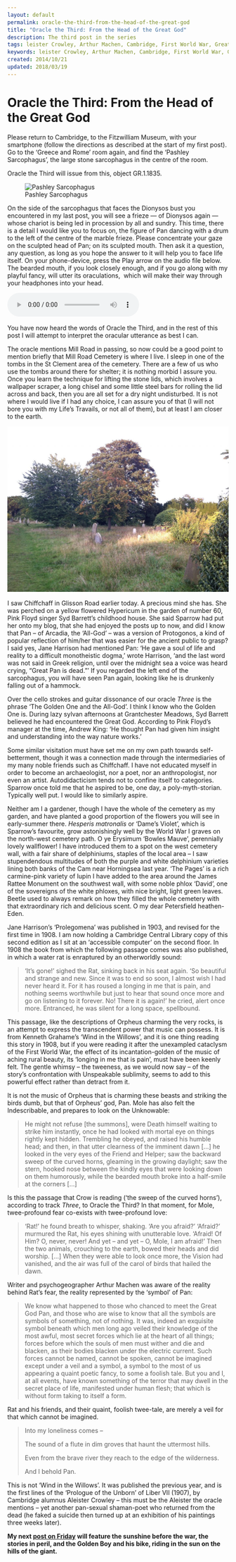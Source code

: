 ```yaml
---
layout: default
permalink: oracle-the-third-from-the-head-of-the-great-god
title: "Oracle the Third: From the Head of the Great God"
description: The third post in the series
tags: leister Crowley, Arthur Machen, Cambridge, First World War, Great God Pan, Great War, Jane Ellen Harrison, Kenneth Grahame, Mill Road Cemetery, music, Pink Floyd, psychogeography, shamanism, Syd Barrett, Wind in the Willows
keywords: leister Crowley, Arthur Machen, Cambridge, First World War, Great God Pan, Great War, Jane Ellen Harrison, Kenneth Grahame, Mill Road Cemetery, music, Pink Floyd, psychogeography, shamanism, Syd Barrett, Wind in the Willows
created: 2014/10/21
updated: 2018/03/19
---
```


Oracle the Third: From the Head of the Great God
================================================

Please return to Cambridge, to the Fitzwilliam Museum, with your smartphone (follow the directions as described at the start of my first post). Go to the ‘Greece and Rome’ room again, and find the ‘Pashley Sarcophagus’, the large stone sarcophagus in the centre of the room.

Oracle the Third will issue from this, object GR.1.1835.

<div class="text-center my-3">
    <figure class="figure">
        <img src="https://data.fitzmuseum.cam.ac.uk/imagestore/ant/ant47/GR_1_1835_1_200807_adn21_dc2.jpg"
        alt="Pashley Sarcophagus" class="img-fluid" />
        <figcaption class="figure-caption text-info">Pashley Sarcophagus</figcaption>
    </figure>
</div>


On the side of the sarcophagus that faces the Dionysos bust you encountered in my last post, you will see a frieze — of
Dionysos again — whose chariot is being led in procession by all and sundry. This time, there is a detail I would like
you to focus on, the figure of Pan dancing with a drum to the left of the centre of the marble frieze. Please concentrate
your gaze on the sculpted head of Pan; on its sculpted mouth. Then ask it a question, any question, as long as you hope
the answer to it will help you to face life itself. On your phone-device, press the Play arrow on the audio file below.
The bearded mouth, if you look closely enough, and if you go along with my playful fancy, will utter its oraculations, 
which will make their way through your headphones into your head.


<audio controls="controls">
    <source type="audio/mpeg" src="uploads/2017/07/Three.mp3" />
        [uploads/2017/07/Three.mp3](uploads/2017/07/Three.mp3)
</audio>

You have now heard the words of Oracle the Third, and in the rest of this post I will attempt to interpret the oracular
utterance as best I can.

The oracle mentions Mill Road in passing, so now could be a good point to mention briefly that Mill Road Cemetery is
where I live. I sleep in one of the tombs in the St Clement area of the cemetery. There are a few of us who use the tombs
around there for shelter; it is nothing morbid I assure you. Once you learn the technique for lifting the stone lids, which
involves a wallpaper scraper, a long chisel and some little steel bars for rolling the lid across and back, then you are
all set for a dry night undisturbed. It is not where I would live if I had any choice, I can assure you of that (I will
not bore you with my Life’s Travails, or not all of them), but at least I am closer to the earth.


[![](uploads/2018/03/IMG_0568-1024x765.jpg)](uploads/2018/03/IMG_0568.jpg)

I saw Chiffchaff in Glisson Road earlier today. A precious mind she has. She was perched on a yellow flowered Hypericum
in the garden of number 60, Pink Floyd singer Syd Barrett’s childhood house. She said Sparrow had put her onto my blog,
that she had enjoyed the posts up to now, and did I know that Pan – of Arcadia, the ‘All-God’ – was a version of Protogonos,
a kind of popular reflection of him/her that was easier for the ancient public to grasp? I said yes, Jane Harrison had
mentioned Pan: ‘He gave a soul of life and reality to a difficult monotheistic dogma,’ wrote Harrison, ‘and the last word
was not said in Greek religion, until over the midnight sea a voice was heard crying, “Great Pan is dead.”’ If you regarded
the left end of the sarcophagus, you will have seen Pan again, looking like he is drunkenly falling out of a hammock.

Over the cello strokes and guitar dissonance of our oracle _Three_ is the phrase ‘The Golden One and the All-God’. I think
I know who the Golden One is. During lazy sylvan afternoons at Grantchester Meadows, Syd Barrett believed he had encountered
the Great God. According to Pink Floyd’s manager at the time, Andrew King: ‘He thought Pan had given him insight and
understanding into the way nature works.’

Some similar visitation must have set me on my own path towards self-betterment, though it was a connection made through
the intermediaries of my many noble friends such as Chiffchaff. I have not educated myself in order to become an archaeologist,
nor a poet, nor an anthropologist, nor even an artist. Autodidacticism tends not to confine itself to categories. Sparrow
once told me that he aspired to be, one day, a poly-myth-storian. Typically well put. I would like to similarly aspire.

Neither am I a gardener, though I have the whole of the cemetery as my garden, and have planted a good proportion of the
flowers you will see in early-summer there. _Hesperis matronalis_ or ‘Dame’s Violet’, which is Sparrow’s favourite, grow
astonishingly well by the World War I graves on the north-west cemetery path. O ye Erysimum ‘Bowles Mauve’, perennially
lovely wallflower! I have introduced them to a spot on the west cemetery wall, with a fair share of delphiniums, staples
of the local area – I saw stupendendous multitudes of both the purple and white delphinium varieties lining both banks
of the Cam near Horningsea last year. ‘The Pages’ is a rich carmine-pink variety of lupin I have added to the area around
the James Rattee Monument on the southwest wall, with some noble phlox ‘David’, one of the sovereigns of the white phloxes,
with nice bright, light green leaves. Beetle used to always remark on how they filled the whole cemetery with that
extraordinary rich and delicious scent. O my dear Petersfield heathen-Eden.

Jane Harrison’s ‘Prolegomena’ was published in 1903, and revised for the first time in 1908. I am now holding a Cambridge
Central Library copy of this second edition as I sit at an ‘accessible computer’ on the second floor. In 1908 the book
from which the following passage comes was also published, in which a water rat is enraptured by an otherworldly sound:

> ‘It’s gone!’ sighed the Rat, sinking back in his seat again. ‘So beautiful and strange and new. Since it was to end so
soon, I almost wish I had never heard it. For it has roused a longing in me that is pain, and nothing seems worthwhile
but just to hear that sound once more and go on listening to it forever. No! There it is again!’ he cried, alert once more.
Entranced, he was silent for a long space, spellbound.

This passage, like the descriptions of Orpheus charming the very rocks, is an attempt to express the transcendent power
that music can possess. It is from Kenneth Grahame’s ‘Wind in the Willows’, and it is one thing reading this story in
1908, but if you were reading it after the unexampled cataclysm of the First World War, the effect of its incantation-golden
of the music of aching rural beauty, its ‘longing in me that is pain’, must have been keenly felt. The gentle whimsy –
the tweeness, as we would now say – of the story’s confrontation with Unspeakable sublimity, seems to add to this
powerful effect rather than detract from it.

It is not the music of Orpheus that is charming these beasts and striking the birds dumb, but that of Orpheus’ god, Pan.
Mole has also felt the Indescribable, and prepares to look on the Unknowable:

> He might not refuse \[the summons\], were Death himself waiting to strike him instantly, once he had looked with mortal
eye on things rightly kept hidden. Trembling he obeyed, and raised his humble head; and then, in that utter clearness of
the imminent dawn \[…\] he looked in the very eyes of the Friend and Helper; saw the backward sweep of the curved horns,
gleaming in the growing daylight; saw the stern, hooked nose between the kindly eyes that were looking down on them
humorously, while the bearded mouth broke into a half-smile at the corners \[…\]

Is this the passage that Crow is reading (‘the sweep of the curved horns’), according to track _Three_, to Oracle the
Third? In that moment, for Mole, twee-profound fear co-exists with twee-profound love:

> ‘Rat!’ he found breath to whisper, shaking. ‘Are you afraid?’ ‘Afraid?’ murmured the Rat, his eyes shining with
unutterable love. ‘Afraid! Of Him? O, never, never! And yet – and yet – O, Mole, I am afraid!’ Then the two animals,
crouching to the earth, bowed their heads and did worship. \[…\] When they were able to look once more, the Vision had
vanished, and the air was full of the carol of birds that hailed the dawn.

Writer and psychogeographer Arthur Machen was aware of the reality behind Rat’s fear, the reality represented by the
‘symbol’ of Pan:

> We know what happened to those who chanced to meet the Great God Pan, and those who are wise to know that all the
symbols are symbols of something, not of nothing. It was, indeed an exquisite symbol beneath which men long ago veiled
their knowledge of the most awful, most secret forces which lie at the heart of all things; forces before which the
souls of men must wither and die and blacken, as their bodies blacken under the electric current. Such forces cannot be
named, cannot be spoken, cannot be imagined except under a veil and a symbol, a symbol to the most of us appearing a
quaint poetic fancy, to some a foolish tale. But you and I, at all events, have known something of the terror that may
dwell in the secret place of life, manifested under human flesh; that which is without form taking to itself a form.

Rat and his friends, and their quaint, foolish twee-tale, are merely a veil for that which cannot be imagined.

> Into my loneliness comes –
>
> The sound of a flute in dim groves that haunt the uttermost hills.
>
> Even from the brave river they reach to the edge of the wilderness.
>
> And I behold Pan.

This is not ‘Wind in the Willows’. It was published the previous year, and is the first lines of the ‘Prologue of the
Unborn’ of Liber VII (1907), by Cambridge alumnus Aleister Crowley – this must be the Aleister the oracle mentions – yet
another pan-sexual shaman-poet who returned from the dead (he faked a suicide then turned up at an exhibition of his
paintings three weeks later).

__My next [post on Friday](oracle-the-fourth-from-the-head-of-a-mouse) will feature the sunshine before the war, the stories in peril, and the Golden Boy and his bike,
riding in the sun on the hills of the giant.__
